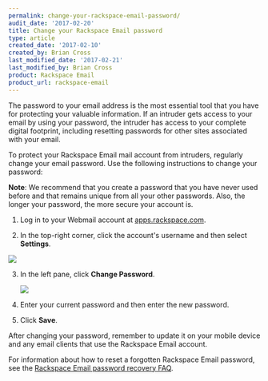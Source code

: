 ```yaml
---
permalink: change-your-rackspace-email-password/
audit_date: '2017-02-20'
title: Change your Rackspace Email password
type: article
created_date: '2017-02-10'
created_by: Brian Cross
last_modified_date: '2017-02-21'
last_modified_by: Brian Cross
product: Rackspace Email
product_url: rackspace-email
---
```

The password to your email address is the most essential tool that you have for protecting your valuable information. If an intruder gets access to your email by using your password, the intruder has access to your complete digital footprint, including resetting passwords for other sites associated with your email.

To protect your Rackspace Email mail account from intruders, regularly change your email password. Use the following instructions to change your password:

**Note**: We recommend that you create a password that you have never used before and that remains unique from all your other passwords. Also, the longer your password, the more secure your account is.

1. Log in to your Webmail account at [apps.rackspace.com](https://apps.rackspace.com).

2. In the top-right corner, click the account's username and then select **Settings**.

  <img src="{% asset_path rackspace-email/change-your-rackspace-email-password/step2b.png %}"/>

3. In the left pane, click **Change Password**.

   <img src="{% asset_path rackspace-email/change-your-rackspace-email-password/step3.png %}"/>

4. Enter your current password and then enter the new password.


5. Click **Save**.

After changing your password, remember to update it on your mobile device and any email clients that use the Rackspace Email account.

For information about how to reset a forgotten Rackspace Email password, see the [Rackspace Email password recovery FAQ](https://support.rackspace.com/how-to/rackspace-email-password-recovery-faq/).
